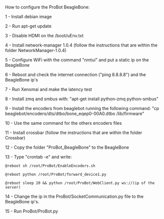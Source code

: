 How to configure the ProBot BeagleBone:

1 - Install debian image

2 - Run apt-get update

3 - Disable HDMI on the /boot/uEnv.txt

4 - Install network-manager 1.0.4 (follow the instructions that are within the folder NetworkManager-1.0.4)

5 - Configure WiFi with the command "nmtui" and put a static ip on the BeagleBone

6 - Reboot and check the internet connection ("ping 8.8.8.8") and the BeagleBone ip's

7 - Run Xenomai and make the latency test

8 - Install zmq and smbus with: "apt-get install python-zmq python-smbus"

9 - Install the encoders from beaglebot running the following command: "cp beaglebot/encoders/dts/dtbo/bone_eqep0-00A0.dtbo /lib/firmware"

10 - Use the same command for the others encoders files

11 - Install crossbar (follow the instructions that are within the folder Crossbar)

12 - Copy the folder "ProBot_BeagleBone" to the BeagleBone

13 - Type "crontab -e" and write:

	@reboot sh /root/ProBot/EnableEncoders.sh
	
	@reboot python /root/ProBot/forward_device1.py
	
	@reboot sleep 20 && python /root/ProBot/WebClient.py ws://(ip of the server)
	
14 - Change the ip in the ProBot/SocketCommunication.py file to the BeagleBone ip's.

15 - Run ProBot/ProBot.py
